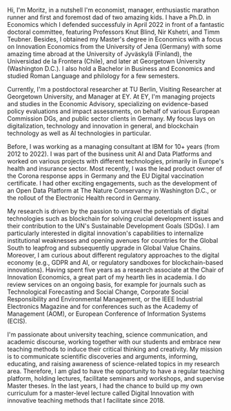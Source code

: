 Hi, I'm Moritz, in a nutshell I'm economist, manager, enthusiastic marathon runner and first and foremost dad of two amazing kids. I have a Ph.D. in Economics which I defended successfuly in April 2022 in front of a fantastic doctoral committee, featuring Professors Knut Blind, Nir Kshetri, and Timm Teubner. Besides, I obtained my Master's degree in Economics with a focus on Innovation Economics from the University of Jena (Germany) with some amazing time abroad at the University of Jyväskylä (Finland), the Universidad de la Frontera (Chile), and later at Georgetown University (Washington D.C.). I also hold a Bachelor in Business and Economics and studied Roman Language and philology for a few semesters. 

Currently, I'm a postdoctoral researcher at TU Berlin, Visiting Researcher at Georgetown University, and Manager at EY.
At EY, I'm managing projects and studies in the Economic Advisory, specializing on evidence-based policy evaluations and impact assessments,  on behalf of various European Commission DGs, and public sector clients in Germany. My focus lays on digitalization, technology and innovation in general, and blockchain technology as well as AI technologies in particular. 

Before, I was working as a managing consultant at IBM for 10+ years (from 2012 to 2022). I was part of the business unit AI and Data Platforms and worked on various projects with different technologies, primarily in Europe's health and insurance sector. Most recently, I was the lead product owner of the Corona response apps in Germany and the EU Digital vaccination certificate. I had other exciting engagements, such as the development of an Open Data Platform at The Nature Conservancy in Washington D.C., or the rollout of the Electronic Health record in Germany.

My research is driven by the passion to unravel the potentials of digital technologies such as blockchain for solving crucial development issues and their contribution to the UN's Sustainable Development Goals (SDGs). I am particularly interested in digital innovation's capabilities to internalize institutional weaknesses and opening avenues for countries for the Global South to leapfrog and subsequently upgrade in Global Value Chains. Moreover, I am curious about different regulatory approaches to the digital economy (e.g., GDPR and AI, or regulatory sandboxes for blockchain-based innovations).  Having spent five years as a research associate at the Chair of Innovation Economics, a great part of my hearth lies in academia. I do review services on an ongoing basis, for example for journals such as Technological Forecasting and Social Change, Corporate Social Responsibility and Environmental Management, or the IEEE Industrial Electronics Magazine and for conferences such as the Academy of Management (AOM), or European Conference of Information Systems (ECIS).

I'm passionate about university teaching, science communication, and academic discourse, working together with our students and embrace new teaching methods to induce their critical thinking and creativity. My mission is to communicate scientific discoveries and arguments, informing, educating, and raising awareness of science-related topics in my research area. Therefore, I am glad to have the opportunity to have a regular teaching platform, holding lectures, facilitate seminars and workshops, and supervise Master theses. In the last years, I had the chance to build up my own curriculum for a master-level lecture called Digital Innovation with innovative teaching methods that I facilitate since 2018.
